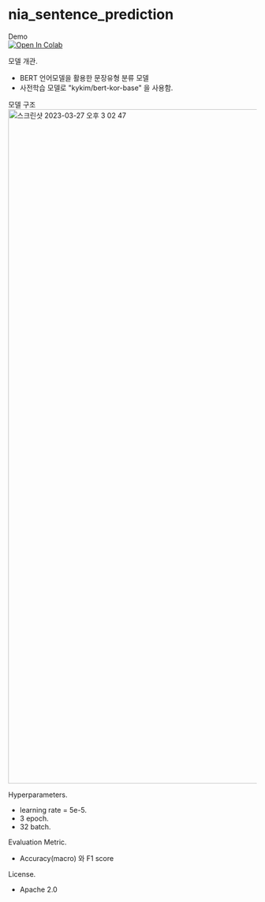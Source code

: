 # nia_sentence_prediction
Demo    
 [![Open In Colab](https://colab.research.google.com/assets/colab-badge.svg)](https://colab.research.google.com/github/Artificial-Society/nia_sentence_prediction/blob/main/sentence_type_prediction.ipynb) 

모델 개관.  
- BERT 언어모델을 활용한 문장유형 분류 모델    
- 사전학습 모델로 "kykim/bert-kor-base" 을 사용함.    

모델 구조    
<img width="1366" alt="스크린샷 2023-03-27 오후 3 02 47" src="https://user-images.githubusercontent.com/85025584/227861671-84ca3603-c33f-4d9b-9fc3-be0f658c0d39.png">

Hyperparameters.   
- learning rate = 5e-5.    
- 3 epoch.    
- 32 batch.    

Evaluation Metric.        
- Accuracy(macro) 와 F1 score

License.   
- Apache 2.0
